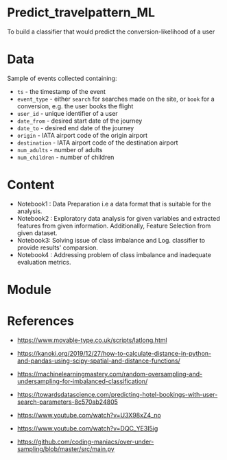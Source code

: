 # Predict_travelpattern_ML

To build a classifier that would predict the conversion-likelihood of a user

# Data

 Sample of events collected containing:
  -  `ts` - the timestamp of the event
  -  `event_type` - either `search` for searches made on the site, or `book` for a conversion, e.g. the user books the flight
  -  `user_id` - unique identifier of a user
  -  `date_from` - desired start date of the journey
  -  `date_to` - desired end date of the journey
  -  `origin` - IATA airport code of the origin airport
  -  `destination` - IATA airport code of the destination airport
  -  `num_adults` - number of adults
  -  `num_children` - number of children

# Content

- Notebook1 : Data Preparation i.e a data format that is suitable for the analysis.
- Notebook2 : Exploratory data analysis for given variables and extracted features from given information.
Additionally, Feature Selection from given dataset.
- Notebook3: Solving issue of class imbalance and Log. classifier to provide results' comparsion.
- Notebook4 : Addressing problem of class imbalance and inadequate evaluation metrics.

# Module

# References

- https://www.movable-type.co.uk/scripts/latlong.html

- https://kanoki.org/2019/12/27/how-to-calculate-distance-in-python-and-pandas-using-scipy-spatial-and-distance-functions/

- https://machinelearningmastery.com/random-oversampling-and-undersampling-for-imbalanced-classification/

- https://towardsdatascience.com/predicting-hotel-bookings-with-user-search-parameters-8c570ab24805

- https://www.youtube.com/watch?v=U3X98xZ4_no
 
- https://www.youtube.com/watch?v=DQC_YE3I5ig

- https://github.com/coding-maniacs/over-under-sampling/blob/master/src/main.py
